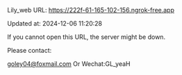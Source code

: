 Lily_web URL: https://222f-61-165-102-156.ngrok-free.app

Updated at: 2024-12-06 11:20:28

If you cannot open this URL, the server might be down.

Please contact: 

goley04@foxmail.com Or Wechat:GL_yeaH